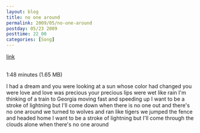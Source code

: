 ```yaml
---
layout: blog
title: no one around
permalink: 2009/05/no-one-around
postday: 05/23 2009
posttime: 22_00
categories: [Song]
---
```


<a href="http://kristeraxel.com/media/vault/noa2.mp3">link</a>

<br />1:48 minutes (1.65 MB)
<p>I had a dream and you were looking
at a sun whose color had changed
you were love and love was precious
your precious lips were wet like rain
I'm thinking of a train to Georgia
moving fast and speeding up
I want to be a stroke of lightning
but I'll come down
when there is no one out
and there's no one around
we turned to wolves and ran like tigers
we jumped the fence and headed home
I want to be a stroke of lightning
but I'll come through
the clouds alone
when there's no one around</p>
